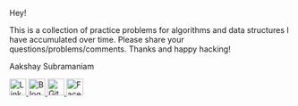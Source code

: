 Hey!

This is a collection of practice problems for algorithms and data structures I have accumulated over time. Please share your questions/problems/comments. Thanks and happy hacking!

Aakshay Subramaniam

<a href="https://www.linkedin.com/in/aakshaysubramaniam/" target="_blank">
  <img border="0" alt="LinkedIn - Aakshay Subramaniam"         src="https://media.licdn.com/mpr/mpr/shrink_200_200/AAEAAQAAAAAAAANyAAAAJGRlZTNlZDQwLTk4YTItNDA1MS04MzBjLWJmNGQ5M2RmZGUxYw.png" width="30" height="30">
</a>

<a href="http://blog.aakshay.com/" target="_blank">
  <img border="0" alt="Blog - Aakshay Subramaniam" src="https://seeklogo.com/images/B/blogger-b-logo-CAB2EB5FA1-seeklogo.com.png" width="30" height="30">
</a>

<a href="https://github.com/aakshays/algorithm-and-data-structures" target="_blank">
  <img border="0" alt="Github - Aakshay Subramaniam" src="https://seeklogo.com/images/G/github-mark-logo-BF9B96FEA9-seeklogo.com.png" width="30" height="30">
</a>

<a href="https://www.facebook.com/aakshay.subramaniam" target="_blank">
  <img border="0" alt="Facebook - Aakshay Subramaniam" src="http://pdsasoccer.com/wp-content/uploads/2016/09/facebook-logo-C64946D6D2-seeklogo.com_.png" width="30" height="30">
</a>

